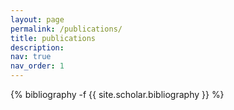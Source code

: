 ```yaml
---
layout: page
permalink: /publications/
title: publications
description: 
nav: true
nav_order: 1
---
```


<!-- _pages/publications.md -->
<div class="publications">

{% bibliography -f {{ site.scholar.bibliography }} %}

</div>

